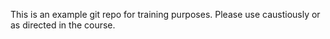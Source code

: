 This is an example git repo for training purposes.
Please use caustiously or as directed in the course.

